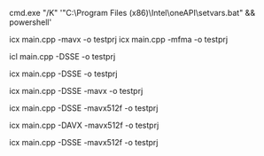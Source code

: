 cmd.exe "/K" '"C:\Program Files (x86)\Intel\oneAPI\setvars.bat" && powershell'

icx main.cpp -mavx -o testprj
icx main.cpp -mfma -o testprj

icl main.cpp -DSSE -o testprj

icx main.cpp -DSSE -o testprj

icx main.cpp -DSSE -mavx -o testprj

icx main.cpp -DSSE -mavx512f -o testprj

icx main.cpp -DAVX -mavx512f -o testprj

icx main.cpp -DSSE -mavx512f -o testprj